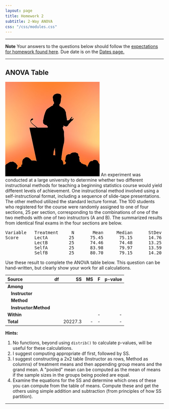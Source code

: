 ```yaml
---
layout: page
title: Homework 2
subtitle: 2-Way ANOVA
css: "/css/modules.css"
---
```


----

<div class="alert alert-warning">
  <strong>Note</strong> Your answers to the questions below should follow the <a href="../../resources/hwformat" target="_blank">expectations for homework found here</a>. Due date is on the <a href="../../resources/Dates-Current" target="_blank">Dates page.</a>
</div>

----

## ANOVA Table
<img src="../zimgs/lecture.jpg" alt="Lecture" class="img-right">
An experiment was conducted at a large university to determine whether two different instructional methods for teaching a beginning statistics course would yield different levels of achievement. One instructional method involved using a self-instructional format, including a sequence of slide-tape presentations. The other method utilized the standard lecture format. The 100 students who registered for the course were randomly assigned to one of four sections, 25 per section, corresponding to the combinations of one of the two methods with one of two instructors (A and B). The summarized results from identical final exams in the four sections are below.

<pre>
Variable   Treatment     N       Mean     Median      StDev
Score      LectA        25      75.45      75.15      14.76
           LectB        25      74.46      74.48      13.25
           SelfA        25      83.98      79.97      13.59
           SelfB        25      80.70      79.15      14.20
</pre>

Use these result to complete the ANOVA table below. This question can be hand-written, but clearly show your work for all calculations.

Source     | df | SS | MS | F  | p-value
:----------|---:|---:|---:|---:|--------:
**Among**  |    |    |    |    |
&nbsp;&nbsp; **Instructor**  |    |    |    |    |
&nbsp;&nbsp; **Method**  |    |    |    |    |
&nbsp;&nbsp; **Instructor:Method**  |    |    |    |    |
**Within** |    |    |    | -  | -
**Total**  |    | 20227.3 | -  | -  | -


**Hints:**

1. No functions, beyond using `distrib()` to calculate p-values, will be useful for these calculations.
1. I suggest computing appropriate df first, followed by SS.
1. I suggest constructing a 2x2 table (Instructor as rows, Method as columns) of treatment means and then appending group means and the grand mean. A "pooled" mean can be computed as the mean of means if the sample sizes in the groups being pooled are equal.
1. Examine the equations for the SS and determine which ones of these you can compute from the table of means. Compute these and get the others using simple addition and subtraction (from principles of how SS partition).

----

